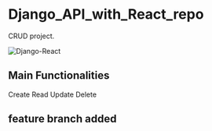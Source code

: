 # Django_API_with_React_repo

CRUD project.

![Django-React](https://user-images.githubusercontent.com/71550705/159270288-7e5a372f-6313-431d-8f7d-a4de51d9df0f.jpg)

## Main Functionalities

Create
Read
Update
Delete

 ## feature branch added
